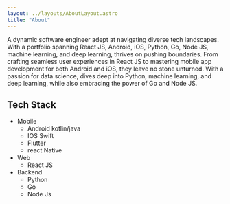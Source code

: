```yaml
---
layout: ../layouts/AboutLayout.astro
title: "About"
---
```


A dynamic software engineer adept at navigating diverse tech landscapes. With a portfolio spanning 
React JS, Android, iOS, Python, Go, Node JS, machine learning, and deep learning, 
thrives on pushing boundaries. From crafting seamless user experiences in React JS to mastering 
mobile app development for both Android and iOS, they leave no stone unturned. 
With a passion for data science, dives deep into Python, machine learning, and deep learning, 
while also embracing the power of Go and Node JS.

## Tech Stack
- Mobile
  - Android kotlin/java
  - IOS Swift
  - Flutter
  - react Native
- Web
  - React JS
- Backend
  - Python
  - Go
  - Node Js
  
